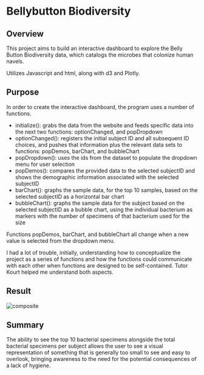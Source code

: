 # Bellybutton Biodiversity 

## Overview
This project aims to build an interactive dashboard to explore the Belly Button Biodiversity data, which catalogs the microbes that colonize human navels. 

Utilizes Javascript and html, along with d3 and Plotly.

## Purpose
In order to create the interactive dashboard, the program uses a number of functions.  
- initialize(): grabs the data from the website and feeds specific data into the next two functions: optionChanged, and popDropdown
- optionChanged(): registers the initial subject ID and all subsequent ID choices, and pushes that information plus the relevant data sets to functions: popDemos, barChart, and bubbleChart
- popDropdown(): uses the ids from the dataset to populate the dropdown menu for user selection
- popDemos(): compares the provided data to the selected subjectID and shows the demographic information associated with the selected subjectID
- barChart(): graphs the sample data, for the top 10 samples, based on the selected subjectID as a horizontal bar chart
- bubbleChart(): graphs the sample data for the subject based on the selected subjectID as a bubble chart, using the individual bacterium as markers with the number of specimens of that bacterium used for the size

Functions popDemos, barChart, and bubbleChart all change when a new value is selected from the dropdown menu.

I had a lot of trouble, initially, understanding how to conceptualize the project as a series of functions and how the functions could communicate with each other when functions are designed to be self-contained. Tutor Kourt helped me understand both aspects. 

## Result
![composite](https://github.com/m-coldewe/belly-button-challenge/assets/152045367/4c281fae-54b6-4456-8198-543aad60c7c6)

## Summary
The ability to see the top 10 bacterial specimens alongside the total bacterial specimens per subject allows the user to see a visual representation of something that is generally too small to see and easy to overlook, bringing awareness to the need for the potential consequences of a lack of hygiene. 
